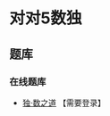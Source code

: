 # 对对5数独

## 题库

### 在线题库

- [独·数之道](http://www.sudokufans.org.cn/lx/game.index.php?type=dd5) 【需要登录】
